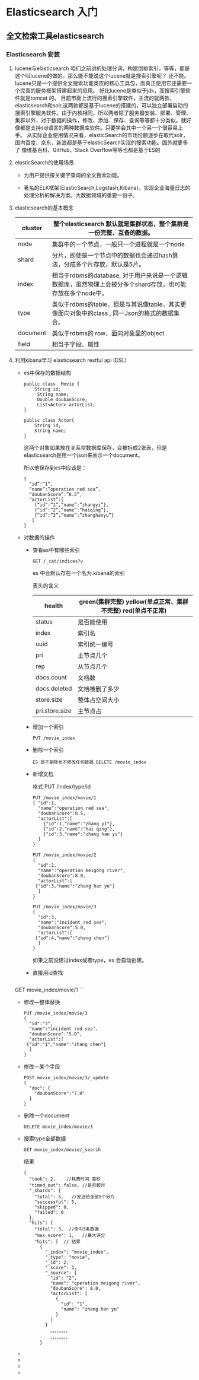 # Elasticsearch 入门
## 全文检索工具elasticsearch

### Elasticsearch 安装

1. lucene与elasticsearch
   	咱们之前讲的处理分词，构建倒排索引，等等，都是这个叫lucene的做的。那么能不能说这个lucene就是搜索引擎呢？
      	还不能。lucene只是一个提供全文搜索功能类库的核心工具包，而真正使用它还需要一个完善的服务框架搭建起来的应用。
      	好比lucene是类似于jdk，而搜索引擎软件就是tomcat 的。
      	目前市面上流行的搜索引擎软件，主流的就两款，elasticsearch和solr,这两款都是基于lucene的搭建的，可以独立部署启动的搜索引擎服务软件。由于内核相同，所以两者除了服务器安装、部署、管理、集群以外，对于数据的操作，修改、添加、保存、查询等等都十分类似。就好像都是支持sql语言的两种数据库软件。只要学会其中一个另一个很容易上手。
      	从实际企业使用情况来看，elasticSearch的市场份额逐步在取代solr，国内百度、京东、新浪都是基于elasticSearch实现的搜索功能。国外就更多了 像维基百科、GitHub、Stack Overflow等等也都是基于ES的

2. elasticSearch的使用场景

   - 为用户提供按关键字查询的全文搜索功能。

   - 著名的ELK框架(ElasticSearch,Logstash,Kibana)，实现企业海量日志的处理分析的解决方案。大数据领域的重要一份子。

3. elasticsearch的基本概念

   | cluster  | 整个elasticsearch 默认就是集群状态，整个集群是一份完整、互备的数据。 |
   | -------- | ------------------------------------------------------------ |
   | node     | 集群中的一个节点，一般只一个进程就是一个node                 |
   | shard    | 分片，即使是一个节点中的数据也会通过hash算法，分成多个片存放，默认是5片。 |
   | index    | 相当于rdbms的database, 对于用户来说是一个逻辑数据库，虽然物理上会被分多个shard存放，也可能存放在多个node中。 |
   | type     | 类似于rdbms的table，但是与其说像table，其实更像面向对象中的class , 同一Json的格式的数据集合。 |
   | document | 类似于rdbms的 row、面向对象里的object                        |
   | field    | 相当于字段、属性                                             |

   

4. 利用kibana学习 elasticsearch restful api (DSL)

   - es中保存的数据结构

     ```
     public class  Movie {
     	 String id;
          String name;
          Double doubanScore;
          List<Actor> actorList;
     }
     
     public class Actor{
         String id;
         String name;
     }
     ```

     这两个对象如果放在关系型数据库保存，会被拆成2张表，但是elasticsearch是用一个json来表示一个document。

     所以他保存到es中应该是：

     ```
     {
       “id”:”1”,
       “name”:”operation red sea”,
       “doubanScore”:”8.5”,
       “actorList”:[  
         {“id”:”1”,”name”:”zhangyi”},
         {“id”:”2”,”name”:”haiqing”},
         {“id”:”3”,”name”:”zhanghanyu”}
        ]
     }
     
     ```

   - 对数据的操作  

     - 查看es中有哪些索引  

       ```
       GET /_cat/indices?v
       ```

       es 中会默认存在一个名为.kibana的索引

       表头的含义

       | health         | green(集群完整) yellow(单点正常、集群不完整) red(单点不正常) |
       | -------------- | ------------------------------------------------------------ |
       | status         | 是否能使用                                                   |
       | index          | 索引名                                                       |
       | uuid           | 索引统一编号                                                 |
       | pri            | 主节点几个                                                   |
       | rep            | 从节点几个                                                   |
       | docs.count     | 文档数                                                       |
       | docs.deleted   | 文档被删了多少                                               |
       | store.size     | 整体占空间大小                                               |
       | pri.store.size | 主节点占                                                     |

     - 增加一个索引  

       ```
       PUT /movie_index
       ```

     - 删除一个索引

       ```
       ES 是不删除也不修改任何数据 DELETE /movie_index
       ```

     - 新增文档 

       格式 PUT /index/type/id

       ```
       PUT /movie_index/movie/1
       { "id":1,
         "name":"operation red sea",
         "doubanScore":8.5,
         "actorList":[  
           {"id":1,"name":"zhang yi"},
           {"id":2,"name":"hai qing"},
           {"id":3,"name":"zhang han yu"}
         ]
       }
       
       PUT /movie_index/movie/2
       {
         "id":2,
         "name":"operation meigong river",
         "doubanScore":8.0,
         "actorList":[  
       	{"id":3,"name":"zhang han yu"}
         ]
       }
       
       PUT /movie_index/movie/3
       {
         "id":3,
         "name":"incident red sea",
         "doubanScore":5.0,
         "actorList":[  
       	{"id":4,"name":"zhang chen"}
         ]
       }
       ```

       如果之前没建过index或者type，es 会自动创建。

     - 直接用id查找  

       ```
    GET movie_index/movie/1
       ```

     - 修改—整体替换  
   
       ```
       PUT /movie_index/movie/3
       {
         "id":"3",
         "name":"incident red sea",
         "doubanScore":"5.0",
         "actorList":[  
       	{"id":"1","name":"zhang chen"}
         ]
       }
       ```
   
     - 修改—某个字段  
   
       ```
       POST movie_index/movie/3/_update
       { 
         "doc": {
           "doubanScore":"7.0"
         } 
       }
       ```
   
     - 删除一个document  
   
       ```
       DELETE movie_index/movie/3
       ```
   
     - 搜索type全部数据 
   
       ```
       GET movie_index/movie/_search
       ```
   
       结果
   
       ```
       {
         "took": 2,    //耗费时间 毫秒
         "timed_out": false, //是否超时
         "_shards": {
           "total": 5,   //发送给全部5个分片
           "successful": 5,
           "skipped": 0,
           "failed": 0
         },
         "hits": {
           "total": 3,  //命中3条数据
           "max_score": 1,   //最大评分
           "hits": [  // 结果
             {
               "_index": "movie_index",
               "_type": "movie",
               "_id": 2,
               "_score": 1,
               "_source": {
                 "id": "2",
                 "name": "operation meigong river",
                 "doubanScore": 8.0,
                 "actorList": [
                   {
                     "id": "1",
                     "name": "zhang han yu"
                   }
                 ]
               }
                 。。。。。。。。
                 。。。。。。。。
             }
       
       ```
   
     - 
   
     - 
   
   - 
   
   - 

